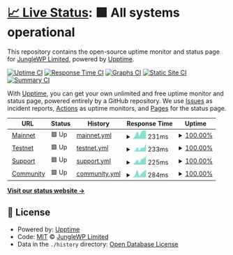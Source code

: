 # [📈 Live Status](https://status.junglewp.io): <!--live status--> **🟩 All systems operational**

This repository contains the open-source uptime monitor and status page for [JungleWP Limited](https://junglewp.com), powered by [Upptime](https://github.com/upptime/upptime).

[![Uptime CI](https://github.com/junglewp/status/workflows/Uptime%20CI/badge.svg)](https://github.com/junglewp/status/actions?query=workflow%3A%22Uptime+CI%22)
[![Response Time CI](https://github.com/junglewp/status/workflows/Response%20Time%20CI/badge.svg)](https://github.com/junglewp/status/actions?query=workflow%3A%22Response+Time+CI%22)
[![Graphs CI](https://github.com/junglewp/status/workflows/Graphs%20CI/badge.svg)](https://github.com/junglewp/status/actions?query=workflow%3A%22Graphs+CI%22)
[![Static Site CI](https://github.com/junglewp/status/workflows/Static%20Site%20CI/badge.svg)](https://github.com/junglewp/status/actions?query=workflow%3A%22Static+Site+CI%22)
[![Summary CI](https://github.com/junglewp/status/workflows/Summary%20CI/badge.svg)](https://github.com/junglewp/status/actions?query=workflow%3A%22Summary+CI%22)

With [Upptime](https://upptime.js.org), you can get your own unlimited and free uptime monitor and status page, powered entirely by a GitHub repository. We use [Issues](https://github.com/junglewp/status/issues) as incident reports, [Actions](https://github.com/junglewp/status/actions) as uptime monitors, and [Pages](https://status.junglewp.io) for the status page.

<!--start: status pages-->
<!-- This summary is generated by Upptime (https://github.com/upptime/upptime) -->
<!-- Do not edit this manually, your changes will be overwritten -->
<!-- prettier-ignore -->
| URL | Status | History | Response Time | Uptime |
| --- | ------ | ------- | ------------- | ------ |
| <img alt="" src="https://icons.duckduckgo.com/ip3/www.junglewp.com.ico" height="13"> [Mainnet](https://www.junglewp.com) | 🟩 Up | [mainnet.yml](https://github.com/junglewp/status/commits/HEAD/history/mainnet.yml) | <details><summary><img alt="Response time graph" src="./graphs/mainnet/response-time-week.png" height="20"> 231ms</summary><br><a href="https://status.junglewp.io/history/mainnet"><img alt="Response time 273" src="https://img.shields.io/endpoint?url=https%3A%2F%2Fraw.githubusercontent.com%2Fjunglewp%2Fstatus%2FHEAD%2Fapi%2Fmainnet%2Fresponse-time.json"></a><br><a href="https://status.junglewp.io/history/mainnet"><img alt="24-hour response time 138" src="https://img.shields.io/endpoint?url=https%3A%2F%2Fraw.githubusercontent.com%2Fjunglewp%2Fstatus%2FHEAD%2Fapi%2Fmainnet%2Fresponse-time-day.json"></a><br><a href="https://status.junglewp.io/history/mainnet"><img alt="7-day response time 231" src="https://img.shields.io/endpoint?url=https%3A%2F%2Fraw.githubusercontent.com%2Fjunglewp%2Fstatus%2FHEAD%2Fapi%2Fmainnet%2Fresponse-time-week.json"></a><br><a href="https://status.junglewp.io/history/mainnet"><img alt="30-day response time 254" src="https://img.shields.io/endpoint?url=https%3A%2F%2Fraw.githubusercontent.com%2Fjunglewp%2Fstatus%2FHEAD%2Fapi%2Fmainnet%2Fresponse-time-month.json"></a><br><a href="https://status.junglewp.io/history/mainnet"><img alt="1-year response time 273" src="https://img.shields.io/endpoint?url=https%3A%2F%2Fraw.githubusercontent.com%2Fjunglewp%2Fstatus%2FHEAD%2Fapi%2Fmainnet%2Fresponse-time-year.json"></a></details> | <details><summary><a href="https://status.junglewp.io/history/mainnet">100.00%</a></summary><a href="https://status.junglewp.io/history/mainnet"><img alt="All-time uptime 100.00%" src="https://img.shields.io/endpoint?url=https%3A%2F%2Fraw.githubusercontent.com%2Fjunglewp%2Fstatus%2FHEAD%2Fapi%2Fmainnet%2Fuptime.json"></a><br><a href="https://status.junglewp.io/history/mainnet"><img alt="24-hour uptime 100.00%" src="https://img.shields.io/endpoint?url=https%3A%2F%2Fraw.githubusercontent.com%2Fjunglewp%2Fstatus%2FHEAD%2Fapi%2Fmainnet%2Fuptime-day.json"></a><br><a href="https://status.junglewp.io/history/mainnet"><img alt="7-day uptime 100.00%" src="https://img.shields.io/endpoint?url=https%3A%2F%2Fraw.githubusercontent.com%2Fjunglewp%2Fstatus%2FHEAD%2Fapi%2Fmainnet%2Fuptime-week.json"></a><br><a href="https://status.junglewp.io/history/mainnet"><img alt="30-day uptime 100.00%" src="https://img.shields.io/endpoint?url=https%3A%2F%2Fraw.githubusercontent.com%2Fjunglewp%2Fstatus%2FHEAD%2Fapi%2Fmainnet%2Fuptime-month.json"></a><br><a href="https://status.junglewp.io/history/mainnet"><img alt="1-year uptime 100.00%" src="https://img.shields.io/endpoint?url=https%3A%2F%2Fraw.githubusercontent.com%2Fjunglewp%2Fstatus%2FHEAD%2Fapi%2Fmainnet%2Fuptime-year.json"></a></details>
| <img alt="" src="https://icons.duckduckgo.com/ip3/testnet.devops.junglewp.io.ico" height="13"> [Testnet](https://testnet.devops.junglewp.io) | 🟩 Up | [testnet.yml](https://github.com/junglewp/status/commits/HEAD/history/testnet.yml) | <details><summary><img alt="Response time graph" src="./graphs/testnet/response-time-week.png" height="20"> 233ms</summary><br><a href="https://status.junglewp.io/history/testnet"><img alt="Response time 291" src="https://img.shields.io/endpoint?url=https%3A%2F%2Fraw.githubusercontent.com%2Fjunglewp%2Fstatus%2FHEAD%2Fapi%2Ftestnet%2Fresponse-time.json"></a><br><a href="https://status.junglewp.io/history/testnet"><img alt="24-hour response time 193" src="https://img.shields.io/endpoint?url=https%3A%2F%2Fraw.githubusercontent.com%2Fjunglewp%2Fstatus%2FHEAD%2Fapi%2Ftestnet%2Fresponse-time-day.json"></a><br><a href="https://status.junglewp.io/history/testnet"><img alt="7-day response time 233" src="https://img.shields.io/endpoint?url=https%3A%2F%2Fraw.githubusercontent.com%2Fjunglewp%2Fstatus%2FHEAD%2Fapi%2Ftestnet%2Fresponse-time-week.json"></a><br><a href="https://status.junglewp.io/history/testnet"><img alt="30-day response time 267" src="https://img.shields.io/endpoint?url=https%3A%2F%2Fraw.githubusercontent.com%2Fjunglewp%2Fstatus%2FHEAD%2Fapi%2Ftestnet%2Fresponse-time-month.json"></a><br><a href="https://status.junglewp.io/history/testnet"><img alt="1-year response time 291" src="https://img.shields.io/endpoint?url=https%3A%2F%2Fraw.githubusercontent.com%2Fjunglewp%2Fstatus%2FHEAD%2Fapi%2Ftestnet%2Fresponse-time-year.json"></a></details> | <details><summary><a href="https://status.junglewp.io/history/testnet">100.00%</a></summary><a href="https://status.junglewp.io/history/testnet"><img alt="All-time uptime 99.95%" src="https://img.shields.io/endpoint?url=https%3A%2F%2Fraw.githubusercontent.com%2Fjunglewp%2Fstatus%2FHEAD%2Fapi%2Ftestnet%2Fuptime.json"></a><br><a href="https://status.junglewp.io/history/testnet"><img alt="24-hour uptime 100.00%" src="https://img.shields.io/endpoint?url=https%3A%2F%2Fraw.githubusercontent.com%2Fjunglewp%2Fstatus%2FHEAD%2Fapi%2Ftestnet%2Fuptime-day.json"></a><br><a href="https://status.junglewp.io/history/testnet"><img alt="7-day uptime 100.00%" src="https://img.shields.io/endpoint?url=https%3A%2F%2Fraw.githubusercontent.com%2Fjunglewp%2Fstatus%2FHEAD%2Fapi%2Ftestnet%2Fuptime-week.json"></a><br><a href="https://status.junglewp.io/history/testnet"><img alt="30-day uptime 100.00%" src="https://img.shields.io/endpoint?url=https%3A%2F%2Fraw.githubusercontent.com%2Fjunglewp%2Fstatus%2FHEAD%2Fapi%2Ftestnet%2Fuptime-month.json"></a><br><a href="https://status.junglewp.io/history/testnet"><img alt="1-year uptime 99.95%" src="https://img.shields.io/endpoint?url=https%3A%2F%2Fraw.githubusercontent.com%2Fjunglewp%2Fstatus%2FHEAD%2Fapi%2Ftestnet%2Fuptime-year.json"></a></details>
| <img alt="" src="https://icons.duckduckgo.com/ip3/docs.junglewp.com.ico" height="13"> [Support](https://docs.junglewp.com) | 🟩 Up | [support.yml](https://github.com/junglewp/status/commits/HEAD/history/support.yml) | <details><summary><img alt="Response time graph" src="./graphs/support/response-time-week.png" height="20"> 225ms</summary><br><a href="https://status.junglewp.io/history/support"><img alt="Response time 278" src="https://img.shields.io/endpoint?url=https%3A%2F%2Fraw.githubusercontent.com%2Fjunglewp%2Fstatus%2FHEAD%2Fapi%2Fsupport%2Fresponse-time.json"></a><br><a href="https://status.junglewp.io/history/support"><img alt="24-hour response time 128" src="https://img.shields.io/endpoint?url=https%3A%2F%2Fraw.githubusercontent.com%2Fjunglewp%2Fstatus%2FHEAD%2Fapi%2Fsupport%2Fresponse-time-day.json"></a><br><a href="https://status.junglewp.io/history/support"><img alt="7-day response time 225" src="https://img.shields.io/endpoint?url=https%3A%2F%2Fraw.githubusercontent.com%2Fjunglewp%2Fstatus%2FHEAD%2Fapi%2Fsupport%2Fresponse-time-week.json"></a><br><a href="https://status.junglewp.io/history/support"><img alt="30-day response time 257" src="https://img.shields.io/endpoint?url=https%3A%2F%2Fraw.githubusercontent.com%2Fjunglewp%2Fstatus%2FHEAD%2Fapi%2Fsupport%2Fresponse-time-month.json"></a><br><a href="https://status.junglewp.io/history/support"><img alt="1-year response time 278" src="https://img.shields.io/endpoint?url=https%3A%2F%2Fraw.githubusercontent.com%2Fjunglewp%2Fstatus%2FHEAD%2Fapi%2Fsupport%2Fresponse-time-year.json"></a></details> | <details><summary><a href="https://status.junglewp.io/history/support">100.00%</a></summary><a href="https://status.junglewp.io/history/support"><img alt="All-time uptime 100.00%" src="https://img.shields.io/endpoint?url=https%3A%2F%2Fraw.githubusercontent.com%2Fjunglewp%2Fstatus%2FHEAD%2Fapi%2Fsupport%2Fuptime.json"></a><br><a href="https://status.junglewp.io/history/support"><img alt="24-hour uptime 100.00%" src="https://img.shields.io/endpoint?url=https%3A%2F%2Fraw.githubusercontent.com%2Fjunglewp%2Fstatus%2FHEAD%2Fapi%2Fsupport%2Fuptime-day.json"></a><br><a href="https://status.junglewp.io/history/support"><img alt="7-day uptime 100.00%" src="https://img.shields.io/endpoint?url=https%3A%2F%2Fraw.githubusercontent.com%2Fjunglewp%2Fstatus%2FHEAD%2Fapi%2Fsupport%2Fuptime-week.json"></a><br><a href="https://status.junglewp.io/history/support"><img alt="30-day uptime 100.00%" src="https://img.shields.io/endpoint?url=https%3A%2F%2Fraw.githubusercontent.com%2Fjunglewp%2Fstatus%2FHEAD%2Fapi%2Fsupport%2Fuptime-month.json"></a><br><a href="https://status.junglewp.io/history/support"><img alt="1-year uptime 100.00%" src="https://img.shields.io/endpoint?url=https%3A%2F%2Fraw.githubusercontent.com%2Fjunglewp%2Fstatus%2FHEAD%2Fapi%2Fsupport%2Fuptime-year.json"></a></details>
| <img alt="" src="https://icons.duckduckgo.com/ip3/teams.junglewp.io.ico" height="13"> [Community](https://teams.junglewp.io) | 🟩 Up | [community.yml](https://github.com/junglewp/status/commits/HEAD/history/community.yml) | <details><summary><img alt="Response time graph" src="./graphs/community/response-time-week.png" height="20"> 284ms</summary><br><a href="https://status.junglewp.io/history/community"><img alt="Response time 333" src="https://img.shields.io/endpoint?url=https%3A%2F%2Fraw.githubusercontent.com%2Fjunglewp%2Fstatus%2FHEAD%2Fapi%2Fcommunity%2Fresponse-time.json"></a><br><a href="https://status.junglewp.io/history/community"><img alt="24-hour response time 150" src="https://img.shields.io/endpoint?url=https%3A%2F%2Fraw.githubusercontent.com%2Fjunglewp%2Fstatus%2FHEAD%2Fapi%2Fcommunity%2Fresponse-time-day.json"></a><br><a href="https://status.junglewp.io/history/community"><img alt="7-day response time 284" src="https://img.shields.io/endpoint?url=https%3A%2F%2Fraw.githubusercontent.com%2Fjunglewp%2Fstatus%2FHEAD%2Fapi%2Fcommunity%2Fresponse-time-week.json"></a><br><a href="https://status.junglewp.io/history/community"><img alt="30-day response time 261" src="https://img.shields.io/endpoint?url=https%3A%2F%2Fraw.githubusercontent.com%2Fjunglewp%2Fstatus%2FHEAD%2Fapi%2Fcommunity%2Fresponse-time-month.json"></a><br><a href="https://status.junglewp.io/history/community"><img alt="1-year response time 333" src="https://img.shields.io/endpoint?url=https%3A%2F%2Fraw.githubusercontent.com%2Fjunglewp%2Fstatus%2FHEAD%2Fapi%2Fcommunity%2Fresponse-time-year.json"></a></details> | <details><summary><a href="https://status.junglewp.io/history/community">100.00%</a></summary><a href="https://status.junglewp.io/history/community"><img alt="All-time uptime 100.00%" src="https://img.shields.io/endpoint?url=https%3A%2F%2Fraw.githubusercontent.com%2Fjunglewp%2Fstatus%2FHEAD%2Fapi%2Fcommunity%2Fuptime.json"></a><br><a href="https://status.junglewp.io/history/community"><img alt="24-hour uptime 100.00%" src="https://img.shields.io/endpoint?url=https%3A%2F%2Fraw.githubusercontent.com%2Fjunglewp%2Fstatus%2FHEAD%2Fapi%2Fcommunity%2Fuptime-day.json"></a><br><a href="https://status.junglewp.io/history/community"><img alt="7-day uptime 100.00%" src="https://img.shields.io/endpoint?url=https%3A%2F%2Fraw.githubusercontent.com%2Fjunglewp%2Fstatus%2FHEAD%2Fapi%2Fcommunity%2Fuptime-week.json"></a><br><a href="https://status.junglewp.io/history/community"><img alt="30-day uptime 100.00%" src="https://img.shields.io/endpoint?url=https%3A%2F%2Fraw.githubusercontent.com%2Fjunglewp%2Fstatus%2FHEAD%2Fapi%2Fcommunity%2Fuptime-month.json"></a><br><a href="https://status.junglewp.io/history/community"><img alt="1-year uptime 100.00%" src="https://img.shields.io/endpoint?url=https%3A%2F%2Fraw.githubusercontent.com%2Fjunglewp%2Fstatus%2FHEAD%2Fapi%2Fcommunity%2Fuptime-year.json"></a></details>

<!--end: status pages-->

[**Visit our status website →**](https://status.junglewp.io)

## 📄 License

- Powered by: [Upptime](https://github.com/upptime/upptime)
- Code: [MIT](./LICENSE) © [JungleWP Limited](https://junglewp.com)
- Data in the `./history` directory: [Open Database License](https://opendatacommons.org/licenses/odbl/1-0/)
